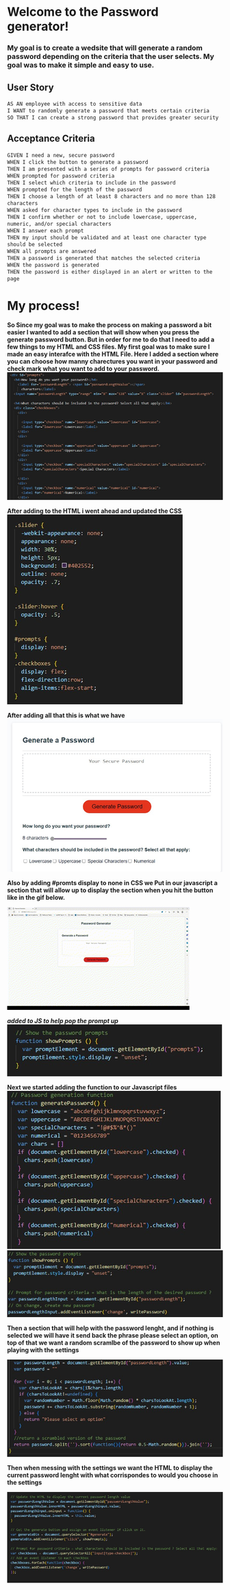 # Welcome to the Password generator!
### My goal is to create a wedsite that will generate a random password depending on the criteria that the user selects. My goal was to make it simple and easy to use. 

## User Story
```
AS AN employee with access to sensitive data
I WANT to randomly generate a password that meets certain criteria
SO THAT I can create a strong password that provides greater security
```
## Acceptance Criteria
```
GIVEN I need a new, secure password
WHEN I click the button to generate a password
THEN I am presented with a series of prompts for password criteria
WHEN prompted for password criteria
THEN I select which criteria to include in the password
WHEN prompted for the length of the password
THEN I choose a length of at least 8 characters and no more than 128 characters
WHEN asked for character types to include in the password
THEN I confirm whether or not to include lowercase, uppercase, numeric, and/or special characters
WHEN I answer each prompt
THEN my input should be validated and at least one character type should be selected
WHEN all prompts are answered
THEN a password is generated that matches the selected criteria
WHEN the password is generated
THEN the password is either displayed in an alert or written to the page
```

# My process!
**So Since my goal was to make the process on making a password a bit easier I wanted to add a section that will show when you press the generate password button. But in order for me to do that I need to add a few things to my HTML and CSS files. My first goal was to make sure I made an easy interafce with the HTML File. Here I added a section where you can choose how manny charectures you want in your password and check mark what you want to add to your password.**
![getting started](Assets/IMG/HTML%20wtih%20added%20stuff.jpg)

**After adding to the HTML i went ahead and updated the CSS**
![getting started](Assets/IMG/CSS%20upadated%20.jpg)

**After adding all that this is what we have**
![getting started](Assets/IMG/Showing%20the%20Extra%20section.jpg)

**Also by adding #promts display to none in CSS we Put in our javascript a section that will allow up to display the section when you hit the button like in the gif below.** 

![Gif](Assets/IMG/Showing%20teh%20section.gif)

***added to JS to help pop the prompt up***
![sectionForPromt](Assets/IMG/show%20Prompt.jpg)


**Next we started adding the function to our Javascript files**
![JSFunction](Assets/IMG/JS_password%20Function.jpg)
![JSFucntion the PW](Assets/IMG/funaction%20for%20the%20password.jpg)

**Then a section that will help with the password lenght, and if nothing is selected we will have it send back the phrase please select an option, on top of that we want a random scramlbe of the password to show up when playing with the settings**

![JSFucntion the PW](Assets/IMG/JS_funcation_PW.jpg)

**Then when messing with the settings we want the HTML to display the current password lenght with what corrispondes to would you choose in the settings**

![JSFunction updating](Assets/IMG/Event%20listener.jpg)





